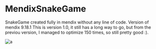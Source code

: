 # MendixSnakeGame
SnakeGame created fully in mendix without any line of code. Version of mendix 9.18.1
This is version 1.0, it still has a long way to go, but from the previou version, I managed to optimize 150 times, so still pretty good :).

![a](https://user-images.githubusercontent.com/96741532/203094736-e297f748-5034-460f-a983-74e22efba491.png)
